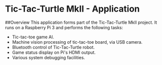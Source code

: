 # Tic-Tac-Turtle MkII - Application

##Overview
This application forms part of the Tic-Tac-Turtle MkII project. It runs on a Raspberry Pi 3 and performs the following tasks:

- Tic-tac-toe game AI.
- Machine vision processing of tic-tac-toe board, via USB camera.
- Bluetooth control of Tic-Tac-Turtle robot.
- Game status display on Pi's HDMI output.
- Various system debugging facilities.

